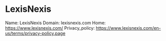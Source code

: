 
# LexisNexis

Name: LexisNexis
Domain: lexisnexis.com
Home: https://www.lexisnexis.com/
Privacy_policy: https://www.lexisnexis.com/en-us/terms/privacy-policy.page
